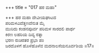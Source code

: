 +++
title = "017 ಹರ ಮಹಾ"

+++
ಹರ ಮಹಾ ದೇವೀಯಘಾಟದ  
ಪರಿಮಳವಿದೆತ್ತಣದೆನುತ ಮೈ  
ಮುರಿದು ಕಂಡನಪೂರ್ವ ಪರಿಮಳ ಸಾರದಲಿ ಪಾರ್ಥ  
ಕಿರಣ ಲಹರಿಯ ದಿವ್ಯ ರತ್ನಾ  
ಭರಣ ರುಚಿರತರ ಪ್ರಭಾ ಪಂ         
ಜರದೊಳಗೆ ಹೊಳೆಹೊಳೆವ ಮದನಾಲಸೆಯನೂರ್ವಶಿಯ ॥17॥